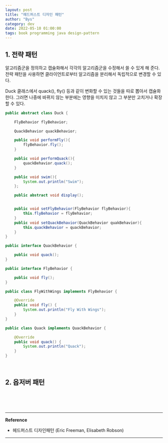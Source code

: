 ```yaml
---
layout: post
title: "헤드퍼스트 디자인 패턴"
author: "Bys"
category: dev
date: 2022-05-10 01:00:00
tags: book programming java design-pattern
---
```


## 1. 전략 패턴  
알고리즘군을 정의하고 캡슐화해서 각각의 알고리즘군을 수정해서 쓸 수 있게 해 준다. 전략 패턴을 사용하면 클라이언트로부터 알고리즘을 분리해서 독립적으로 변경할 수 있다. 

Duck 클래스에서 quack(), fly() 등과 같이 변화할 수 있는 것들을 따로 뽑아서 캡슐화한다. 
그러면 나중에 바뀌지 않는 부분에는 영향을 미치지 않고 그 부분만 고치거나 확장할 수 있다.

```Java
public abstract class Duck {

    FlyBehavior flyBehavior;

    QuackBehavior quackBehavior;

    public void performFly(){
        flyBehavior.fly();
    }

    public void performQuack(){
        quackBehavior.quack();
    }

    public void swim(){
        System.out.println("Swim");
    };

    public abstract void display();


    public void setFlyBehavior(FlyBehavior flyBehavior){
        this.flyBehavior = flyBehavior;
    }
    public void setQuackBehavior(QuackBehavior quakBehavior){
        this.quackBehavior = quackBehavior;
    }
}
```

```Java
public interface QuackBehavior {

    public void quack();
}

public interface FlyBehavior {

    public void fly();
}

public class FlyWithWings implements FlyBehavior {

    @Override
    public void fly() {
        System.out.println("Fly With Wings");
    }
}

public class Quack implements QuackBehavior {

    @Override
    public void quack() {
        System.out.println("Quack");
    }
}
```

<br>

## 2. 옵저버 패턴  





<br><br><br>

---

**Reference**  
- 헤드퍼스트 디자인패턴 (Eric Freeman, Elisabeth Robson)

---

 
